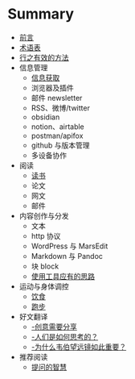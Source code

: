 Summary
=======

*	[前言](README.md)
*	[术语表](glossary.md)
*	[行之有效的方法](methods.md)
*	信息管理
	*	[信息获取](notes/extract-info.md)
	*	浏览器及插件
	*	邮件 newsletter
	*	RSS、微博/twitter
	*	obsidian
	*	notion、airtable
	*	postman/apifox
	*	github 与版本管理
	*	多设备协作
*	阅读
	*	[读书](./read/book.md)
	*	论文
	*	网文
	*	邮件
*	内容创作与分发
    *	文本
    *	http 协议
    *	WordPress 与 MarsEdit
    *	Markdown 与 Pandoc
    *	块 block
    *	[使用工具应有的思路](./creat-distribution/how-use-tools.md)
*	运动与身体调控
	*	[饮食](./health/diet.md)
	*	[跑步](./health/marathon.md)
*	好文翻译
	*	[-创意需要分享](./translations/ideas-share.md)
	*	[-人们是如何思考的？](./translations/how-people-think.md)
	*	[-为什么韦伯望远镜如此重要？](./translations/webb-telescope.md)
*	推荐阅读
	* [提问的智慧](https://github.com/ryanhanwu/How-To-Ask-Questions-The-Smart-Way/blob/main/README-zh_CN.md) 

